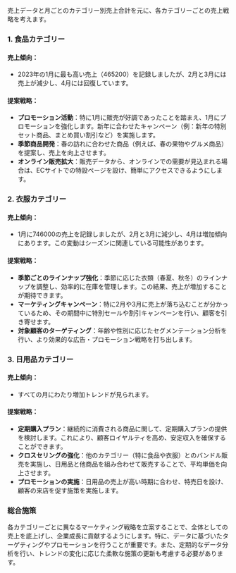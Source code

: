 売上データと月ごとのカテゴリー別売上合計を元に、各カテゴリーごとの売上戦略を考えます。

### 1. 食品カテゴリー

#### 売上傾向：
- 2023年の1月に最も高い売上（465200）を記録しましたが、2月と3月には売上が減少し、4月には回復しています。
  
#### 提案戦略：
- **プロモーション活動**：特に1月に販売が好調であったことを踏まえ、1月にプロモーションを強化します。新年に合わせたキャンペーン（例：新年の特別セット商品、まとめ買い割引など）を実施します。
- **季節商品開発**：春の訪れに合わせた商品（例えば、春の果物やグルメ商品）を提案し、売上を向上させます。
- **オンライン販売拡大**：販売データから、オンラインでの需要が見込まれる場合は、ECサイトでの特設ページを設け、簡単にアクセスできるようにします。

### 2. 衣服カテゴリー

#### 売上傾向：
- 1月に746000の売上を記録しましたが、2月と3月に減少し、4月は増加傾向にあります。この変動はシーズンに関連している可能性があります。

#### 提案戦略：
- **季節ごとのラインナップ強化**：季節に応じた衣類（春夏、秋冬）のラインナップを調整し、効率的に在庫を管理します。この結果、売上が増加することが期待できます。
- **マーケティングキャンペーン**：特に2月や3月に売上が落ち込むことが分かっているため、その期間中に特別セールや割引キャンペーンを行い、顧客を引き寄せます。
- **対象顧客のターゲティング**：年齢や性別に応じたセグメンテーション分析を行い、より効果的な広告・プロモーション戦略を打ち出します。

### 3. 日用品カテゴリー

#### 売上傾向：
- すべての月にわたり増加トレンドが見られます。

#### 提案戦略：
- **定期購入プラン**：継続的に消費される商品に関して、定期購入プランの提供を検討します。これにより、顧客ロイヤルティを高め、安定収入を確保することができます。
- **クロスセリングの強化**：他のカテゴリー（特に食品や衣服）とのバンドル販売を実施し、日用品と他商品を組み合わせて販売することで、平均単価を向上させます。
- **プロモーションの実施**：日用品の売上が高い時期に合わせ、特売日を設け、顧客の来店を促す施策を実施します。

### 総合施策
各カテゴリーごとに異なるマーケティング戦略を立案することで、全体としての売上を底上げし、企業成長に貢献するようにします。特に、データに基づいたターゲティングやプロモーションを行うことが重要です。また、定期的なデータ分析を行い、トレンドの変化に応じた柔軟な施策の更新も考慮する必要があります。